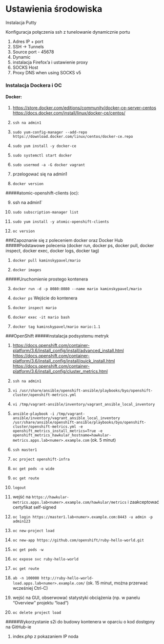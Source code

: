 # Ustawienia środowiska

Instalacja Putty

Konfiguracja połączenia ssh z tunelowanie dynamicznie portu
1. Adres IP + port
2. SSH -> Tunnels
3. Source port - 45678
4. Dynamic
5. instalacja Firefox’a i ustawienie proxy
6. SOCKS Host
7. Proxy DNS when using SOCKS v5 

### Instalacja Dockera i OC 
#### Docker:

1. https://store.docker.com/editions/community/docker-ce-server-centos
  https://docs.docker.com/install/linux/docker-ce/centos/

2. `ssh na admin1`

3. `sudo yum-config-manager --add-repo https://download.docker.com/linux/centos/docker-ce.repo`

4. `sudo yum install -y docker-ce`

5. `sudo systemctl start docker`

6. `sudo usermod -a -G docker vagrant`

7. przelogować się na admin1

8. `docker version`

#####atomic-openshift-clients (oc):

9. ssh na admin1`

10. `sudo subscription-manager list`

11. `sudo yum install -y atomic-openshift-clients`

22. `oc version`

###Zapoznanie się z poleceniem docker oraz Docker Hub
#####Podstawowe polecenia (docker run, docker ps, docker pull, docker inspect, docker exec, docker logs, docker tag)
1. `docker pull kaminskypavel/mario`

2. `docker images`

#####Uruchomienie prostego kontenera

3. `docker run -d -p 8080:8080 --name mario kaminskypavel/mario`

4. `docker ps`
Wejście do kontenera
5. `docker inspect mario`
6. `docker exec -it mario bash`
7. `docker tag kaminskypavel/mario mario:1.1`

###OpenShift
#####instalacja podsystemu metryk
1. https://docs.openshift.com/container-platform/3.6/install_config/install/advanced_install.html
  https://docs.openshift.com/container-platform/3.6/install_config/install/quick_install.html
  https://docs.openshift.com/container-platform/3.6/install_config/cluster_metrics.html

2. `ssh na admin1`

3. `vi /usr/share/ansible/openshift-ansible/playbooks/byo/openshift-cluster/openshift-metrics.yml`

4. `vi /tmp/vagrant-ansible/inventory/vagrant_ansible_local_inventory`

5. `ansible-playbook -i /tmp/vagrant-ansible/inventory/vagrant_ansible_local_inventory /usr/share/ansible/openshift-ansible/playbooks/byo/openshift-cluster/openshift-metrics.yml -e openshift_metrics_install_metrics=True -e openshift_metrics_hawkular_hostname=hawkular-metrics.apps.lab<numer>.example.com` (ok. 5 minut)

6. `ssh master1`

7. `oc project openshift-infra`

8. `oc get pods -o wide`

9. `oc get route`

10. `logout`

11. wejść na `https://hawkular-metrics.apps.lab<numer>.example.com/hawkular/metrics` i zaakceptować certyfikat self-signed

12. `oc login https://master1.lab<numer>.example.com:8443 -u admin -p admin123`

13. `oc new-project load`

14. `oc new-app https://github.com/openshift/ruby-hello-world.git`

15. `oc get pods -w`

16. `oc expose svc ruby-hello-world`

17. `oc get route`

18. `ab -n 100000 http://ruby-hello-world-load.apps.lab<numer>.example.com/` (ok. 15 minut, można przerwać wcześniej Ctrl-C)

19. wejść na GUI, obserwować statystyki obciążenia (np. w panelu “Overview” projektu “load”)

20. `oc delete project load`

#####Wykorzystanie s2i do budowy kontenera w oparciu o kod dostępny na GitHub-ie

1. index.php z pokazaniem IP noda
